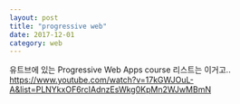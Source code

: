 ```yaml
---
layout: post
title: "progressive web"
date: 2017-12-01
category: web
---
```


유트브에 있는 Progressive Web Apps course 리스트는 이거고.. 
https://www.youtube.com/watch?v=17kGWJOuL-A&list=PLNYkxOF6rcIAdnzEsWkg0KpMn2WJwMBmN

